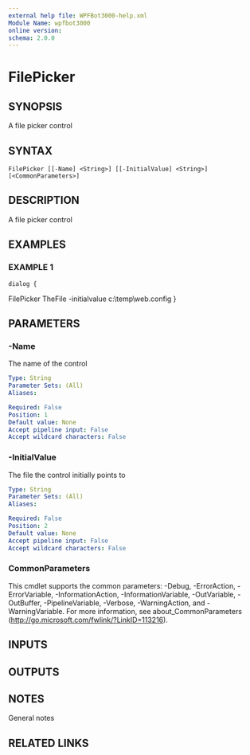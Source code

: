 ```yaml
---
external help file: WPFBot3000-help.xml
Module Name: wpfbot3000
online version:
schema: 2.0.0
---
```


# FilePicker

## SYNOPSIS
A file picker control

## SYNTAX

```
FilePicker [[-Name] <String>] [[-InitialValue] <String>] [<CommonParameters>]
```

## DESCRIPTION
A file picker control

## EXAMPLES

### EXAMPLE 1
```
dialog {
```

FilePicker TheFile -initialvalue c:\temp\web.config
}

## PARAMETERS

### -Name
The name of the control

```yaml
Type: String
Parameter Sets: (All)
Aliases:

Required: False
Position: 1
Default value: None
Accept pipeline input: False
Accept wildcard characters: False
```

### -InitialValue
The file the control initially points to

```yaml
Type: String
Parameter Sets: (All)
Aliases:

Required: False
Position: 2
Default value: None
Accept pipeline input: False
Accept wildcard characters: False
```

### CommonParameters
This cmdlet supports the common parameters: -Debug, -ErrorAction, -ErrorVariable, -InformationAction, -InformationVariable, -OutVariable, -OutBuffer, -PipelineVariable, -Verbose, -WarningAction, and -WarningVariable.
For more information, see about_CommonParameters (http://go.microsoft.com/fwlink/?LinkID=113216).

## INPUTS

## OUTPUTS

## NOTES
General notes

## RELATED LINKS
